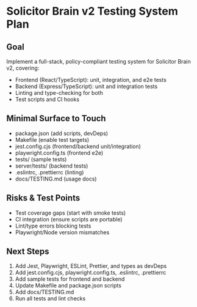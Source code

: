 # Solicitor Brain v2 Testing System Plan

## Goal
Implement a full-stack, policy-compliant testing system for Solicitor Brain v2, covering:
- Frontend (React/TypeScript): unit, integration, and e2e tests
- Backend (Express/TypeScript): unit and integration tests
- Linting and type-checking for both
- Test scripts and CI hooks

## Minimal Surface to Touch
- package.json (add scripts, devDeps)
- Makefile (enable test targets)
- jest.config.cjs (frontend/backend unit/integration)
- playwright.config.ts (frontend e2e)
- tests/ (sample tests)
- server/tests/ (backend tests)
- .eslintrc, .prettierrc (linting)
- docs/TESTING.md (usage docs)

## Risks & Test Points
- Test coverage gaps (start with smoke tests)
- CI integration (ensure scripts are portable)
- Lint/type errors blocking tests
- Playwright/Node version mismatches

## Next Steps
1. Add Jest, Playwright, ESLint, Prettier, and types as devDeps
2. Add jest.config.cjs, playwright.config.ts, .eslintrc, .prettierrc
3. Add sample tests for frontend and backend
4. Update Makefile and package.json scripts
5. Add docs/TESTING.md
6. Run all tests and lint checks

